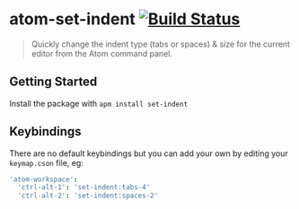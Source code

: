 # atom-set-indent [![Build Status](https://travis-ci.org/MethodGrab/atom-set-indent.svg?branch=master)](https://travis-ci.org/MethodGrab/atom-set-indent)
> Quickly change the indent type (tabs or spaces) & size for the current editor from the Atom command panel.


## Getting Started
Install the package with `apm install set-indent`


## Keybindings
There are no default keybindings but you can add your own by editing your `keymap.cson` file, eg:

```cson
'atom-workspace':
  'ctrl-alt-1': 'set-indent:tabs-4'
  'ctrl-alt-2': 'set-indent:spaces-2'
```
